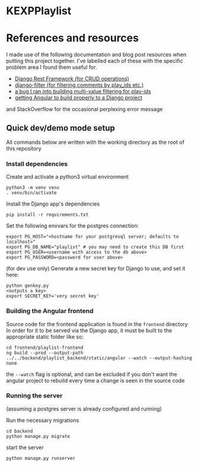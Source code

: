# KEXPPlaylist

# References and resources
I made use of the following documentation and blog post resources when putting this project together. I've labelled each of these with the specific problem area I found them useful for.

   * [Django Rest Framework (for CRUD operations)](https://www.django-rest-framework.org/api-guide/)
   * [django-filter (for filtering comments by play_ids etc.)](https://django-filter.readthedocs.io/en/master/ref/filters.html)
   * [a bug I ran into building multi-value filtering for play-ids](https://stackoverflow.com/questions/8144582/django-how-do-i-use-a-string-as-the-keyword-in-a-q-statement)
   * [getting Angular to build properly to a Django project](https://medium.com/swlh/django-angular-4-a-powerful-web-application-60b6fb39ef34)

and StackOverflow for the occasional perplexing error message

## Quick dev/demo mode setup

All commands below are written with the working directory as the root of this repository

### Install dependencies

Create and activate a python3 virtual environment

```
python3 -m venv venv
. venv/bin/activate
```

Install the Django app's dependencies

```
pip install -r requirements.txt
```

Set the following envvars for the postgres connection:

```
export PG_HOST="<hostname for your postgresql server; defaults to localhost>"
export PG_DB_NAME="playlist" # you may need to create this DB first
export PG_USER=<username with access to the db above>
export PG_PASSWORD=<password for user above>
```

(for dev use only)
Generate a new secret key for Django to use, and set it here:

```
python genkey.py
<outputs a key>
export SECRET_KEY='very secret key'
```

### Building the Angular frontend

Source code for the frontend application is found in the `frontend` directory
In order for it to be served via the Django app, it must be built to the appropriate static folder like so:

```
cd frontend/playlist-frontend
ng build --prod --output-path ../../backend/playlist_backend/static/angular --watch --output-hashing none
```

the `--watch` flag is optional, and can be excluded if you don't want the angular project
to rebuild every time a change is seen in the source code

### Running the server

(assuming a postgres server is already configured and running)

Run the necessary migrations

```
cd backend
python manage.py migrate
```

start the server

```
python manage.py runserver
```

